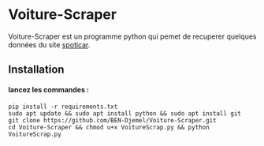 # Voiture-Scraper

Voiture-Scraper est un programme python qui pemet de recuperer quelques données du site [spoticar](https://www.spoticar.fr/voitures-occasion/).

## Installation

#### lancez les commandes : 
```
pip install -r requirements.txt 
sudo apt update && sudo apt install python && sudo apt install git 
git clone https://github.com/BEN-Djemel/Voiture-Scraper.git 
cd Voiture-Scraper && chmod u+x VoitureScrap.py && python VoitureScrap.py
```
